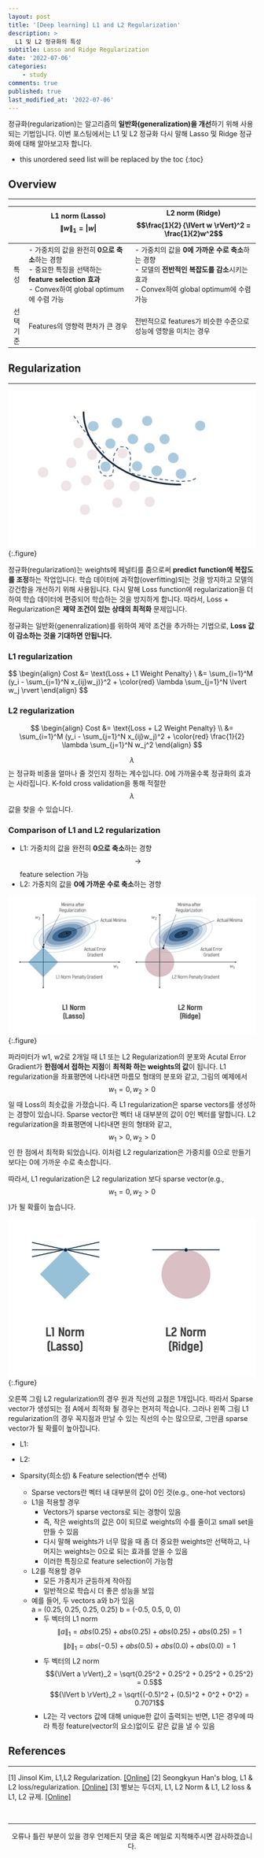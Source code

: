 ```yaml
---
layout: post
title: '[Deep learning] L1 and L2 Regularization'
description: >
  L1 및 L2 정규화의 특성
subtitle: Lasso and Ridge Regularization
date: '2022-07-06'
categories:
    - study
comments: true
published: true
last_modified_at: '2022-07-06'
---
```


정규화(regularization)는 알고리즘의 **일반화(generalization)을 개선**하기 위해 사용되는 기법입니다. 이번 포스팅에서는 L1 및 L2 정규화 다시 말해 Lasso 및 Ridge 정규화에 대해 알아보고자 합니다.

* this unordered seed list will be replaced by the toc
{:toc}

## Overview

***

|              | L1 norm (Lasso)<br>$${\lVert w \rVert}_1 = \lvert w \rvert$$                                                                    | L2 norm (Ridge)<br>$$\frac{1}{2} {\lVert w \rVert}^2 = \frac{1}{2}w^2$$                                                       |
|:------------:|---------------------------------------------------------------------------------------------------------------------------------|-------------------------------------------------------------------------------------------------------------------------------|
|     특성     | - 가중치의 값을 완전히 **0으로 축소**하는 경향<br>- 중요한 특징을 선택하는 **feature selection 효과**<br>- Convex하여 global optimum에 수렴 가능 | - 가중치의 값을 **0에 가까운 수로 축소**하는 경향<br>- 모델의 **전반적인 복잡도를 감소**시키는 효과<br>- Convex하여 global optimum에 수렴 가능 |
| 선택<br>기준 | Features의 영향력 편차가 큰 경우                                                                                              | 전반적으로 features가 비슷한 수준으로<br>성능에 영향을 미치는 경우                                                              |


## Regularization

***

![Regularization](https://github.com/HayoonSong/Images-for-Github-Pages/blob/main/study/deep_learning/2022-07-06-regularization/regularization.jpg?raw=true)   
{:.figure}

정규화(regularization)는 weights에 페널티를 줌으로써 **predict function에 복잡도를 조정**하는 작업입니다. 학습 데이터에 과적합(overfitting)되는 것을 방지하고 모델의 강건함을 개선하기 위해 사용됩니다. 다시 말해 Loss function에 regularization을 더하여 학습 데이터에 편중되어 학습하는 것을 방지하게 합니다. 따라서, Loss + Regularization은 **제약 조건이 있는 상태의 최적화** 문제입니다.

정규화는 일반화(genenralization)를 위하여 제약 조건을 추가하는 기법으로, **Loss 값이 감소하는 것을 기대하면 안됩니다.**

### L1 regularization

$$
  \begin{align}
  Cost &= \text{Loss + L1 Weight Penalty} \\
       &= \sum_{i=1}^M (y_i - \sum_{j=1}^N x_{ij}w_j)}^2 + \color{red} \lambda \sum_{j=1}^N \lvert w_j \rvert
  \end{align}
$$

### L2 regularization

$$
  \begin{align}
  Cost &= \text{Loss + L2 Weight Penalty} \\
       &= \sum_{i=1}^M (y_i - \sum_{j=1}^N x_{ij}w_j)^2 + \color{red} \frac{1}{2} \lambda \sum_{j=1}^N w_j^2
  \end{align}
$$


$$\lambda$$는 정규화 비중을 얼마나 줄 것인지 정하는 계수입니다. 0에 가까울수록 정규화의 효과는 사라집니다. K-fold cross validation을 통해 적절한 $$\lambda$$ 값을 찾을 수 있습니다.


### Comparison of L1 and L2 regularization

* L1: 가중치의 값을 완전히 **0으로 축소**하는 경향 $$\to$$ feature selection 가능
* L2: 가중치의 값을 **0에 가까운 수로 축소**하는 경향

![L1 vs L2](https://github.com/HayoonSong/Images-for-Github-Pages/blob/main/study/deep_learning/2022-07-06-regularization/l1_l2.jpg?raw=true)   
{:.figure}

파라미터가 w1, w2로 2개일 때 L1 또는 L2 Regularization의 분포와 Acutal Error Gradient가 **한점에서 접하는 지점**이 **최적화 하는 weights의 값**이 됩니다. L1 regularization을 좌표평면에 나타내면 마름모 형태의 분포와 같고, 그림의 예제에서 $$w_1 = 0, w_2 > 0$$일 때 Loss의 최솟값을 가졌습니다. 즉 L1 regularization은 sparse vectors를 생성하는 경향이 있습니다. Sparse vector란 벡터 내 대부분의 값이 0인 벡터를 말합니다. L2 regularization을 좌표평면에 나타내면 원의 형태와 같고, $$w_1 >0, w_2 > 0$$인 한 점에서 최적화 되었습니다. 이처럼 L2 regularization은 가중치를 0으로 만들기 보다는 0에 가까운 수로 축소합니다.

따라서, L1 regularization은 L2 regularization 보다 sparse vector(e.g., $$w_1 = 0, w_2 >0$$)가 될 확률이 높습니다.

![sparsity](https://github.com/HayoonSong/Images-for-Github-Pages/blob/main/study/deep_learning/2022-07-06-regularization/sparsity.jpg?raw=true)   
{:.figure}

오른쪽 그림 L2 regularization의 경우 원과 직선의 교점은 1개입니다. 따라서 Sparse vector가 생성되는 점 A에서 최적화 될 경우는 현저히 적습니다. 그러나 왼쪽 그림 L1 regularization의 경우 꼭지점과 만날 수 있는 직선의 수는 많으므로, 그만큼 sparse vector가 될 확률이 높아집니다.

* L1: 
* L2: 


* Sparsity(희소성) & Feature selection(변수 선택)
  + Sparse vectors란 벡터 내 대부분의 값이 0인 것(e.g., one-hot vectors)
  + L1을 적용할 경우
    - Vectors가 sparse vectors로 되는 경향이 있음
    - 즉, 작은 weights의 값은 0이 되므로 weights의 수를 줄이고 small set을 만들 수 있음
    - 다시 말해 weights가 너무 많을 때 좀 더 중요한 weights만 선택하고, 나머지는 weights는 0으로 되는 효과를 얻을 수 있음
    - 이러한 특징으로 feature selection이 가능함
  + L2를 적용할 경우
    - 모든 가중치가 균등하게 작아짐
    - 일반적으로 학습시 더 좋은 성능을 보임
  + 예를 들어, 두 vectors a와 b가 있음   
    a = (0.25, 0.25, 0.25, 0.25)
    b = (-0.5, 0.5, 0, 0)
    - 두 벡터의 L1 norm
      $${\lVert a \rVert}_1 = abs(0.25) + abs(0.25) + abs(0.25) + abs(0.25) = 1$$
      $${\lVert b \rVert}_1 = abs(-0.5) + abs(0.5) + abs(0.0) + abs(0.0) = 1$$
    - 두 벡터의 L2 norm
      $${\lVert a \rVert}_2 = \sqrt{0.25^2 + 0.25^2 + 0.25^2 + 0.25^2} = 0.5$$
      $${\lVert b \rVert}_2 = \sqrt{(-0.5)^2 + (0.5)^2 + 0^2 + 0^2} = 0.7071$$
    - L2는 각 vectors 값에 대해 unique한 값이 출력되는 반면, L1은 경우에 따라 특정 feature(vector의 요소)없이도 같은 값을 낼 수 있음

## References

***

[1] Jinsol Kim, L1,L2 Regularization. [[Online]](https://gaussian37.github.io/dl-concept-regularization)
[2] Seongkyun Han's blog, L1 & L2 loss/regularization. [[Online]](https://seongkyun.github.io/study/2019/04/18/l1_l2)
[3] 별보는 두더지, L1, L2 Norm & L1, L2 loss & L1, L2 규제. [[Online]](https://mole-starseeker.tistory.com/34)

<br>

***

<center>오류나 틀린 부분이 있을 경우 언제든지 댓글 혹은 메일로 지적해주시면 감사하겠습니다.</center>